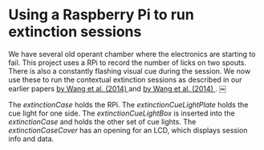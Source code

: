 # Using a Raspberry Pi to run extinction sessions

We have several old operant chamber where the electronics are starting to fail. This project uses a RPi to record the number of licks on two spouts. There is also a constantly flashing visual cue during the session. We now use these to run the contextual extinction sessions as described in our earlier papers <a href=https://www.ncbi.nlm.nih.gov/PubMed/25532105> by Wang et al. (2014)  </a> and  <a href="https://www.ncbi.nlm.nih.gov/PubMed/25566005"> by Wang et al. (2014) </a>. ￼ 

The *extinctionCase* holds the RPi.  The *extinctionCueLightPlate* holds the cue light for one side. The *extinctionCueLightBox* is inserted into the *extinctionCase* and holds the other set of cue lights. The *extinctionCaseCover* has an opening for an LCD, which displays session info and data. 
